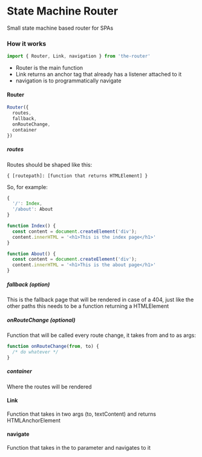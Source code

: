 # State Machine Router

Small state machine based router for SPAs

### How it works

```js
import { Router, Link, navigation } from 'the-router'
```

* Router is the main function
* Link returns an anchor tag that already has a listener attached to it
* navigation is to programmatically navigate

#### Router

```js
Router({
  routes,
  fallback,
  onRouteChange,
  container
})
```

##### routes

Routes should be shaped like this:

`{ [routepath]: [function that returns HTMLElement] }`

So, for example:

```js
{
  '/': Index,
  '/about': About
}

function Index() {
  const content = document.createElement('div');
  content.innerHTML = '<h1>This is the index page</h1>'
}

function About() {
  const content = document.createElement('div');
  content.innerHTML = '<h1>This is the about page</h1>'
}
```

##### fallback (option)

This is the fallback page that will be rendered in case of a 404, just like the other
paths this needs to be a function returning a HTMLElement

##### onRouteChange (optional)

Function that will be called every route change, it takes from and to as args:

```js
function onRouteChange(from, to) {
  /* do whatever */
}
```

##### container

Where the routes will be rendered

#### Link

Function that takes in two args (to, textContent) and returns HTMLAnchorElement

#### navigate

Function that takes in the to parameter and navigates to it
